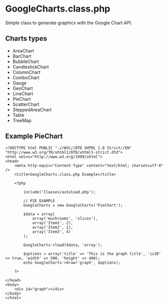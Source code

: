 # GoogleCharts.class.php
Simple class to generate graphics with the Google Chart API.

## Charts types

* AreaChart
* BarChart
* BubbleChart
* CandlestickChart
* ColumnChart
* ComboChart
* Gauge
* GeoChart
* LineChart
* PieChart
* ScatterChart
* SteppedAreaChart
* Table
* TreeMap

## Example PieChart

```
<!DOCTYPE html PUBLIC "-//W3C//DTD XHTML 1.0 Strict//EN" "http://www.w3.org/TR/xhtml1/DTD/xhtml1-strict.dtd">
<html xmlns="http://www.w3.org/1999/xhtml">
<head>
    <meta http-equiv="Content-Type" content="text/html; charset=utf-8" />
    <title>GoogleCharts.class.php Example</title>

    <?php
    
        include('Classes/autoload.php');
        
        // PIE EXAMPLE
        GoogleCharts = new GoogleCharts('PieChart');
    
        $data = array(
            array('mushrooms', 'slices'),
            array('Item1', 2),
            array('Item2', 1),
            array('Item3', 4)
        );
        
        GoogleCharts->load($data, 'array');
    
        $options = array('title' => 'This is the graph title', 'is3D' => true, 'width' => 500, 'height' => 400);
        echo GoogleCharts->draw('graph', $options);
        
    ?>

</head>
<body>
    <div id="graph"></div>
</body>
</html>
```
